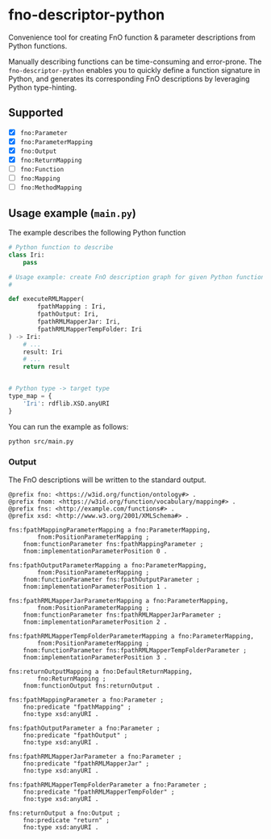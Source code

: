 # fno-descriptor-python

Convenience tool for creating FnO function & parameter descriptions from Python functions.

Manually describing functions can be time-consuming and error-prone.
The `fno-descriptor-python` enables you to quickly define a function signature
in Python,
and generates its corresponding FnO descriptions by leveraging Python
type-hinting.

## Supported

- [x] `fno:Parameter`
- [x] `fno:ParameterMapping`
- [x] `fno:Output`
- [x] `fno:ReturnMapping`
- [ ] `fno:Function`
- [ ] `fno:Mapping` 
- [ ] `fno:MethodMapping`

## Usage example (`main.py`)

The example describes the following Python function
```python
# Python function to describe
class Iri:
    pass

# Usage example: create FnO description graph for given Python function
# 

def executeRMLMapper(
        fpathMapping : Iri,
        fpathOutput: Iri,
        fpathRMLMapperJar: Iri,
        fpathRMLMapperTempFolder: Iri
) -> Iri:
    # ...
    result: Iri
    # ...
    return result


# Python type -> target type
type_map = {
    'Iri': rdflib.XSD.anyURI
}
```

You can run the example as follows:

```bash
python src/main.py
```

### Output

The FnO descriptions will be written to the standard output.

```Turtle
@prefix fno: <https://w3id.org/function/ontology#> .
@prefix fnom: <https://w3id.org/function/vocabulary/mapping#> .
@prefix fns: <http://example.com/functions#> .
@prefix xsd: <http://www.w3.org/2001/XMLSchema#> .

fns:fpathMappingParameterMapping a fno:ParameterMapping,
        fnom:PositionParameterMapping ;
    fnom:functionParameter fns:fpathMappingParameter ;
    fnom:implementationParameterPosition 0 .

fns:fpathOutputParameterMapping a fno:ParameterMapping,
        fnom:PositionParameterMapping ;
    fnom:functionParameter fns:fpathOutputParameter ;
    fnom:implementationParameterPosition 1 .

fns:fpathRMLMapperJarParameterMapping a fno:ParameterMapping,
        fnom:PositionParameterMapping ;
    fnom:functionParameter fns:fpathRMLMapperJarParameter ;
    fnom:implementationParameterPosition 2 .

fns:fpathRMLMapperTempFolderParameterMapping a fno:ParameterMapping,
        fnom:PositionParameterMapping ;
    fnom:functionParameter fns:fpathRMLMapperTempFolderParameter ;
    fnom:implementationParameterPosition 3 .

fns:returnOutputMapping a fno:DefaultReturnMapping,
        fno:ReturnMapping ;
    fnom:functionOutput fns:returnOutput .

fns:fpathMappingParameter a fno:Parameter ;
    fno:predicate "fpathMapping" ;
    fno:type xsd:anyURI .

fns:fpathOutputParameter a fno:Parameter ;
    fno:predicate "fpathOutput" ;
    fno:type xsd:anyURI .

fns:fpathRMLMapperJarParameter a fno:Parameter ;
    fno:predicate "fpathRMLMapperJar" ;
    fno:type xsd:anyURI .

fns:fpathRMLMapperTempFolderParameter a fno:Parameter ;
    fno:predicate "fpathRMLMapperTempFolder" ;
    fno:type xsd:anyURI .

fns:returnOutput a fno:Output ;
    fno:predicate "return" ;
    fno:type xsd:anyURI .
```